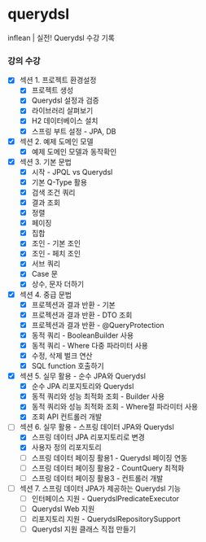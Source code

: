 # querydsl
inflean | 실전! Querydsl 수강 기록


### 강의 수강
- [x] 섹션 1. 프로젝트 환경설정
    - [x] 프로젝트 생성
    - [x] Querydsl 설정과 검증
    - [x] 라이브러리 살펴보기
    - [x] H2 데이터베이스 설치
    - [x] 스프링 부트 설정 - JPA, DB
- [x] 섹션 2. 예제 도메인 모델
    - [x] 예제 도메인 모델과 동작확인
- [x] 섹션 3. 기본 문법
    - [x] 시작 - JPQL vs Querydsl
    - [x] 기본 Q-Type 활용
    - [x] 검색 조건 쿼리
    - [x] 결과 조회
    - [x] 정렬
    - [x] 페이징
    - [x] 집합
    - [x] 조인 - 기본 조인
    - [x] 조인 - 페치 조인
    - [x] 서브 쿼리
    - [x] Case 문
    - [x] 상수, 문자 더하기
- [x] 섹션 4. 중급 문법
    - [x] 프로젝션과 결과 반환 - 기본
    - [x] 프로젝션과 결과 반환 - DTO 조회
    - [x] 프로젝션과 결과 반환 - @QueryProtection
    - [x] 동적 쿼리 - BooleanBuilder 사용
    - [x] 동적 쿼리 - Where 다중 파라미터 사용
    - [x] 수정, 삭제 벌크 연산
    - [x] SQL function 호출하기
- [x] 섹션 5. 실무 활용 - 순수 JPA와 Querydsl
    - [x] 순수 JPA 리포지토리와 Querydsl
    - [x] 동적 쿼리와 성능 최적화 조회 - Builder 사용
    - [x] 동적 쿼리와 성능 최적화 조회 - Where절 파라미터 사용
    - [x] 조회 API 컨트롤러 개발
- [ ] 섹션 6. 실무 활용 - 스프링 데이터 JPA와 Querydsl
    - [x] 스프링 데이터 JPA 리포지토리로 변경
    - [x] 사용자 정의 리포지토리
    - [ ] 스프링 데이터 페이징 활용1 - Querydsl 페이징 연동
    - [ ] 스프링 데이터 페이징 활용2 - CountQuery 최적화
    - [ ] 스프링 데이터 페이징 활용3 - 컨트롤러 개발
- [ ] 섹션 7. 스프링 데이터 JPA가 제공하는 Querydsl 기능
    - [ ] 인터페이스 지원 - QuerydslPredicateExecutor
    - [ ] Querydsl Web 지원
    - [ ] 리포지토리 지원 - QuerydslRepositorySupport
    - [ ] Querydsl 지원 클래스 직접 만들기
